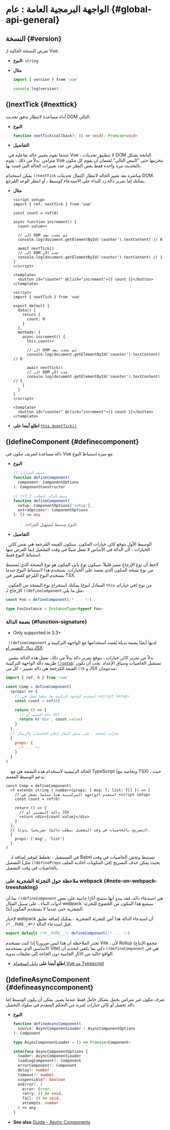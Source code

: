 # الواجهة البرمجية العامة : عام {#global-api-general}

## النسخة {#version}

تعرض النسخة الحالية لـ Vue.

- **النوع:** `string`

- **مثال**

  ```js
  import { version } from 'vue'

  console.log(version)
  ```

## ()nextTick {#nexttick}

أداة مساعدة لانتظار تدفق تحديث DOM التالي.

- **النوع**

  ```ts
  function nextTick(callback?: () => void): Promise<void>
  ```

- **التفاصيل**

  عندما تقوم بتغيير حالة تفاعلية في Vue ، لا تتطبيق تحديثات DOM الناتجة بشكل متزامن. بدلاً من ذلك ، يقوم Vue بتخزينها حتى "النبض التالي" لضمان أن يقوم كل مكون بالتحديث مرة واحدة فقط بغض النظر عن عدد تغييرات الحالة التي قمت بها.

يمكن استخدام `()nextTick` مباشرة بعد تغيير الحالة لانتظار اكتمال تحديثات DOM. يمكنك إما تمرير دالة رد النداء على الاستدعاء كوسيط ، أو انتظر الوعد المُرجع.

- **مثال**

  <div class="composition-api">

  ```vue
  <script setup>
  import { ref, nextTick } from 'vue'

  const count = ref(0)

  async function increment() {
    count.value++

    // الـ DOM لم يحدث بعد
    console.log(document.getElementById('counter').textContent) // 0

    await nextTick()
    // الـ DOM حدث الآن
    console.log(document.getElementById('counter').textContent) // 1
  }
  </script>

  <template>
    <button id="counter" @click="increment">{{ count }}</button>
  </template>
  ```

  </div>
  <div class="options-api">

  ```vue
  <script>
  import { nextTick } from 'vue'

  export default {
    data() {
      return {
        count: 0
      }
    },
    methods: {
      async increment() {
        this.count++

        // الـ DOM لم يحدث بعد
        console.log(document.getElementById('counter').textContent) // 0

        await nextTick()
        // الـ DOM حدث الآن
        console.log(document.getElementById('counter').textContent) // 1
      }
    }
  }
  </script>

  <template>
    <button id="counter" @click="increment">{{ count }}</button>
  </template>
  ```

  </div>

- **اطلع أيضا على** [`this.$nextTick()`](/api/component-instance#nexttick)

## ()defineComponent {#definecomponent}

دالة مساعدة لتعريف مكون في Vue مع ميزة استنباط النوع.

- **النوع**

  ```ts
  // صيغة الخيارات
  function defineComponent(
    component: ComponentOptions
  ): ComponentConstructor

  // صيغة الدالة (تتطلب 3.3+)
  function defineComponent(
    setup: ComponentOptions['setup'],
    extraOptions?: ComponentOptions
  ): () => any
  ```

  > النوع مبسط لتسهيل القراءة.

- **التفاصيل**

  الوسيط الأول يتوقع كائن خيارات المكون. ستكون القيمة المُرجعة هي نفس كائن الخيارات ، لأن الدالة في الأساس لا تفعل شيئًا في وقت التشغيل إنما الغرض منها استنباط النوع فقط.

 لاحظ أن نوع الإرجاع مميز قليلاً: سيكون نوع باني المكون هو نوع النسخة الذي يُستنبط من نوع نسخة المكون الذي يعتمد على الخيارات. يستخدم هذا لاستنباط النوع عندما يستخدم النوع المُرجع كعنصر في TSX.

  يمكنك استخراج نوع النسخة من المكون (المعادل لنوع `this` في خياراته) من نوع الإرجاع لـ `()defineComponent` مثل ما يلي:

  ```ts
  const Foo = defineComponent(/* ... */)

  type FooInstance = InstanceType<typeof Foo>
  ```

  ### بصمة الدالة {#function-signature}

  - Only supported in 3.3+

  `()defineComponent` لديها أيضًا بصمة بديلة يُقصد استخدامها مع الواجهة التركيبية و [دوال التصيير أو JSX](/guide/extras/render-function.html).

  بدلاً من تمرير كائن خيارات ، يتوقع تمرير دالة بدلاً من ذلك. تعمل هذه الدالة بنفس طريقة دالة الواجهة التركيبية [`()setup`](/api/composition-api-setup.html#composition-api-setup): تستقبل الخاصيات وسياق الإعداد. يجب أن تكون القيمة المُرجعة هي دالة تصيير - كل من `()h` و JSX مدعومان:

  ```js
  import { ref, h } from 'vue'

  const Comp = defineComponent(
    (props) => {
      // استخدم الواجهة التركيبية هنا مثلما تفعل في <script setup>
      const count = ref(0)

      return () => {
        // دالة التصيير أو JSX
        return h('div', count.value)
      }
    },
    // خيارات إضافية ، على سبيل المثال إعلان الخاصيات والإرسال
    {
      props: {
        /* ... */
      }
    }
  )
  ```

    الحالة الرئيسية لاستخدام هذه البصمة هي مع TypeScript (وبخاصة مع TSX) ، حيث يدعم الوسيط المعمم:

  ```tsx
  const Comp = defineComponent(
    <T extends string | number>(props: { msg: T; list: T[] }) => {
      // استخدم الواجهة التركيبية هنا مثلما تفعل في <script setup>
      const count = ref(0)

      return () => {
        // دالة التصيير أو JSX
        return <div>{count.value}</div>
      }
    },
    // التصريح بالخاصيات في وقت التشغيل يتطلب حاليًا تصريحيا يدويًا.
    {
      props: ['msg', 'list']
    }
  )
  ```

    في المستقبل ، نخطط لتوفير إضافة لـ Babel تستنبط وتحقن الخاصيات في وقت التشغيل (مثل `()defineProps` في المكونات أحادية الملف) بحيث يمكن حذف التصريح بالخاصيات في وقت التشغيل.

  ### ملاحظة حول التجزئة الشجرية على webpack {#note-on-webpack-treeshaking}

  بما أن `()defineComponent` هي استدعاء دالة، فقد يبدو أنها ستنتج آثارًا جانبية على بعض أدوات البناء ، على سبيل المثال webpack. سيمنع هذا المكون من الخضوع  للتجزئة الشجرية حتى عندما لا يستخدم المكون أبدًا.

  لإخبار webpack أن استدعاء الدالة هذا آمن للتجزئة الشجرية ، يمكنك إضافة تعليق `/*__PURE__#*/` قبل استدعاء الدالة:

  ```js
  export default /*#__PURE__*/ defineComponent(/* ... */)
  ```

  تجدر الملاحظة أن هذا ليس ضروريًا إذا كنت تستخدم Vite ، لأن Rollup (مجمع الإنتاج الأساسي الذي يستخدمه Vite) ذكي بما يكفي لتحديد أن `()defineComponent` هي في الواقع خالية من الآثار الجانبية دون الحاجة إلى تعليقات يدوية.

- **اطلع أيضا على** [دليل استخدام Vue مع Typescript](/guide/typescript/overview#general-usage-notes)

## ()defineAsyncComponent {#defineasynccomponent}

تعرف مكون غير متزامن يحمل بشكل خامل فقط عندما يصير. يمكن أن يكون الوسيط إما دالة تحميل أو كائن خيارات لمزيد من التحكم المتقدم في سلوك التحميل.

- **النوع**

  ```ts
  function defineAsyncComponent(
    source: AsyncComponentLoader | AsyncComponentOptions
  ): Component

  type AsyncComponentLoader = () => Promise<Component>

  interface AsyncComponentOptions {
    loader: AsyncComponentLoader
    loadingComponent?: Component
    errorComponent?: Component
    delay?: number
    timeout?: number
    suspensible?: boolean
    onError?: (
      error: Error,
      retry: () => void,
      fail: () => void,
      attempts: number
    ) => any
  }
  ```

- **See also** [Guide - Async Components](/guide/components/async)
